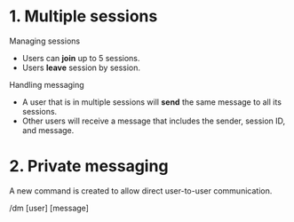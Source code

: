 # 1. Multiple sessions

Managing sessions
- Users can **join** up to 5 sessions.
- Users **leave** session by session.

Handling messaging
- A user that is in multiple sessions will **send** the same message to all its sessions.
- Other users will receive a message that includes the sender, session ID, and message.









# 2. Private messaging

A new command is created to allow direct user-to-user communication.

/dm [user] [message]